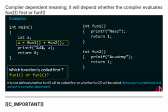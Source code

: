 Compiler dependent meaning, it will depend whether the compiler evaluates fun2() first or fun1()
![Untitled](Untitled.png)

---
**[[C_IMPORTANT]]**